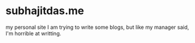 # subhajitdas.me
my personal site
I am trying to write some blogs, but like my manager said, I'm horrible at writting.
